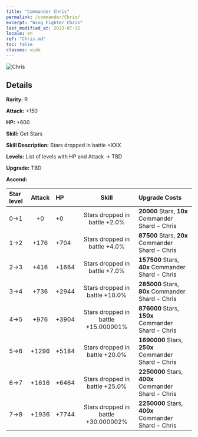 ```yaml
---
title: "Commander Chris"
permalink: /commander/Chris/
excerpt: "Wing Fighter Chris"
last_modified_at: 2023-07-15
locale: en
ref: "Chris.md"
toc: false
classes: wide
---
```



 ![Chris](/images/commander/actor_debris_2.png)

## Details

 **Rarity:** R 

 **Attack:** +150

 **HP:** +600

 **Skill:** Get Stars

 **Skill Description:**  Stars dropped in battle +XXX

 **Levels:**  List of levels with HP and Attack -> TBD

 **Upgrade:**  TBD

 **Ascend:**  

  |  Star level | Attack | HP |  Skill | Upgrade Costs |
  |:------|:----:|:------|:-------:|:-------------------|
  | 0->1  | +0  | +0  | Stars dropped in battle +2.0%  | **20000** Stars, **10x** Commander Shard - Chris |
  | 1->2  | +176  | +704  | Stars dropped in battle +4.0%  | **87500** Stars, **20x** Commander Shard - Chris |
  | 2->3  | +416  | +1664  | Stars dropped in battle +7.0%  | **157500** Stars, **40x** Commander Shard - Chris |
  | 3->4  | +736  | +2944  | Stars dropped in battle +10.0%  | **285000** Stars, **80x** Commander Shard - Chris |
  | 4->5  | +976  | +3904  | Stars dropped in battle +15.000001%  | **876000** Stars, **150x** Commander Shard - Chris |
  | 5->6  | +1296  | +5184  | Stars dropped in battle +20.0%  | **1690000** Stars, **250x** Commander Shard - Chris |
  | 6->7  | +1616  | +6464  | Stars dropped in battle +25.0%  | **2250000** Stars, **400x** Commander Shard - Chris |
  | 7->8  | +1936  | +7744  | Stars dropped in battle +30.000002%  | **2250000** Stars, **400x** Commander Shard - Chris |

